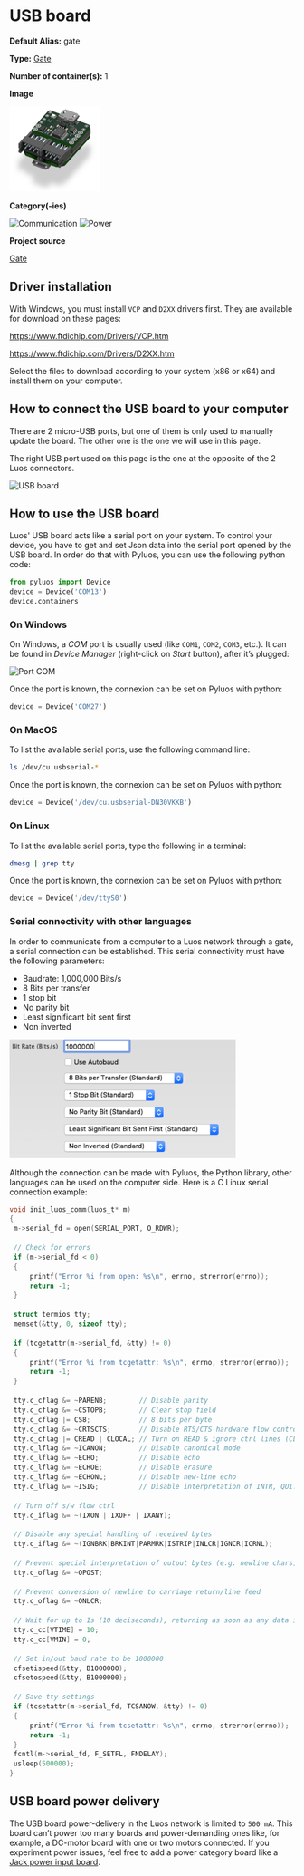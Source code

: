 # USB board
<div class="cust_sheet" markdown="1">
<p class="cust_sheet-title" markdown="1"><strong>Default Alias:</strong> gate</p>
<p class="cust_sheet-title" markdown="1"><strong>Type:</strong> <a href="../../software/containers_list/gate.md">Gate</a></p>
<p class="cust_sheet-title" markdown="1"><strong>Number of container(s):</strong> 1</p>
<p class="cust_sheet-title" markdown="1"><strong>Image</strong></p>
<p class="cust_indent" markdown="1"><img height="150" src="../../../_assets/img/usb-container.png"></p>
<p class="cust_sheet-title" markdown="1"><strong>Category(-ies)</strong></p>
<p class="cust_indent" markdown="1">
<img height="50" src="../../../_assets/img/sticker-communication.png" title="Communication">
<img height="50" src="../../../_assets/img/sticker-power.png" title="Power">
</p>
<p class="cust_sheet-title" markdown="1"><strong>Project source </strong></p>
<a class="github-button" data-size="large" aria-label="Star Luos-io/Luos on GitHub" href="https://github.com/Luos-io/Examples/blob/master/Projects/l0/Gate" target="_blank">Gate</a>
</div>

## Driver installation
With Windows, you must install `VCP` and `D2XX` drivers first. They are available for download on these pages:

<a href="https://www.ftdichip.com/Drivers/VCP.htm" target="_blank">https://www.ftdichip.com/Drivers/VCP.htm</a>

<a href="https://www.ftdichip.com/Drivers/D2XX.htm" target="_blank">https://www.ftdichip.com/Drivers/D2XX.htm</a>

Select the files to download according to your system (x86 or x64) and install them on your computer.


## How to connect the USB board to your computer
There are 2 micro-USB ports, but one of them is only used to manually update the board. The other one is the one we will use in this page.

The right USB port used on this page is the one at the opposite of the 2 Luos connectors.

![USB board](../../../_assets/img/usb-1.jpg)

## How to use the USB board
Luos' USB board acts like a serial port on your system.
To control your device, you have to get and set Json data into the serial port opened by the USB board. In order do that with Pyluos, you can use the following python code:

```python
from pyluos import Device
device = Device('COM13')
device.containers
```

### On Windows
On Windows, a *COM* port is usually used (like `COM1`, `COM2`, `COM3`, etc.). It can be found in *Device Manager* (right-click on *Start* button), after it’s plugged:

![Port COM](../../../_assets/img/usb-2.png)

Once the port is known, the connexion can be set on Pyluos with python:

```python
device = Device('COM27')
```

### On MacOS
To list the available serial ports, use the following command line:

```bash
ls /dev/cu.usbserial-*
```

Once the port is known, the connexion can be set on Pyluos with python:

```python
device = Device('/dev/cu.usbserial-DN30VKKB')
```

### On Linux
To list the available serial ports, type the following in a terminal:

```bash
dmesg | grep tty
```

Once the port is known, the connexion can be set on Pyluos with python:

```python
device = Device('/dev/ttyS0')
```


### Serial connectivity with other languages

In order to communicate from a computer to a Luos network through a gate, a serial connection can be established. This serial connectivity must have the following parameters:

 - Baudrate: 1,000,000 Bits/s
 - 8 Bits per transfer
 - 1 stop bit
 - No parity bit
 - Least significant bit sent first
 - Non inverted

 ![](../../../_assets/img/serial-configuration.png)

 Although the connection can be made with Pyluos, the Python library, other languages can be used on the computer side. Here is a C Linux serial connection example:

 ```C
void init_luos_comm(luos_t* m)
{
  m->serial_fd = open(SERIAL_PORT, O_RDWR);

  // Check for errors
  if (m->serial_fd < 0)
  {
      printf("Error %i from open: %s\n", errno, strerror(errno));
      return -1;
  }

  struct termios tty;
  memset(&tty, 0, sizeof tty);

  if (tcgetattr(m->serial_fd, &tty) != 0)
  {
      printf("Error %i from tcgetattr: %s\n", errno, strerror(errno));
      return -1;
  }

  tty.c_cflag &= ~PARENB;        // Disable parity
  tty.c_cflag &= ~CSTOPB;        // Clear stop field
  tty.c_cflag |= CS8;            // 8 bits per byte
  tty.c_cflag &= ~CRTSCTS;       // Disable RTS/CTS hardware flow control
  tty.c_cflag |= CREAD | CLOCAL; // Turn on READ & ignore ctrl lines (CLOCAL = 1)
  tty.c_lflag &= ~ICANON;        // Disable canonical mode
  tty.c_lflag &= ~ECHO;          // Disable echo
  tty.c_lflag &= ~ECHOE;         // Disable erasure
  tty.c_lflag &= ~ECHONL;        // Disable new-line echo
  tty.c_lflag &= ~ISIG;          // Disable interpretation of INTR, QUIT and SUSP

  // Turn off s/w flow ctrl
  tty.c_iflag &= ~(IXON | IXOFF | IXANY);

  // Disable any special handling of received bytes
  tty.c_iflag &= ~(IGNBRK|BRKINT|PARMRK|ISTRIP|INLCR|IGNCR|ICRNL);

  // Prevent special interpretation of output bytes (e.g. newline chars)
  tty.c_oflag &= ~OPOST;

  // Prevent conversion of newline to carriage return/line feed
  tty.c_oflag &= ~ONLCR;

  // Wait for up to 1s (10 deciseconds), returning as soon as any data is received.
  tty.c_cc[VTIME] = 10;
  tty.c_cc[VMIN] = 0;

  // Set in/out baud rate to be 1000000
  cfsetispeed(&tty, B1000000);
  cfsetospeed(&tty, B1000000);

  // Save tty settings
  if (tcsetattr(m->serial_fd, TCSANOW, &tty) != 0)
  {
      printf("Error %i from tcsetattr: %s\n", errno, strerror(errno));
      return -1;
  }
  fcntl(m->serial_fd, F_SETFL, FNDELAY);
  usleep(500000);
}
```



## USB board power delivery
The USB board power-delivery in the Luos network is limited to `500 mA`. This board can’t power too many boards and power-demanding ones like, for example, a DC-motor board with one or two motors connected. If you experiment power issues, feel free to add a power category board like a [Jack power input board](./jack-power-input.md).
